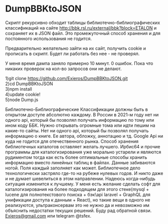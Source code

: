 # DumpBBKtoJSON

Скрипт рекурсивно обходит таблицы библиотечно-библиографических классификаций на сайте http://bbk.rsl.ru/external/bbk?block=ETALON и сохраняет их в JSON файл. Это промежуточный способ хранения и для постоянного использования не годится.

Предварительно желательно зайти на их сайт, получить cookie и прописать в скрипт. Будет ли работать без нее - не проверял.

У меня время дампа заняло примерно 10 минут. 0 ошибок. Пока что никаких проверок на кол-во запросов они не делают.

1)git clone https://github.com/Exieros/DumpBBKtoJSON.git<br/>
2)cd DumpBBKtoJSON<br/>
3)npm install <br/>
4)update cookie!<br/>
5)node Dump.js<br/>

Библиотечно-Библиографические Классификации должны быть в открытом доступе абсолютно каждому. В России в 2021-м году нет ни одного api, который бы позволял получать информацию по тому или ином коду ББК. Нужно открывать огромные тома или идти пешим на какие-то сайты. Нет ни одного api, который бы позволял получать информацию о книге. Ее автора, обложку, аннотацию и тд. Google Api ни куда не годится для отечественного рынка. Способ хранения библиотечных каталогов оставляет желать лучшего. Ирбис64 и прочие программы для каталогизирования уже морально устарели и являются рудиментом тогда как есть более оптимальные способы хранить информацию вместо линейных таблиц в файлах. Данные забиваются ногой. Поля каждый заполняет как может. Библиотечное дело технологически застряло где-то на рубеже нулевых годов. И никто даже и не думает шевелиться в этом направлении. Надеюсь когда-нибудь ситуация изменится к лучшему. У меня есть желание сделать софт для каталогизирования на более подходящем для этого стеке(mysql + lucene для полнотекстового поиска + бэк\api laravel + GraphQL для унификации доступа к данным + React), но такие вещи в одного не реализуются, ультраконсервам это не нужно да и невозможно им объяснить недостатки текущих решений. Буду рад обратной связи. Exieros@gmail.com или telegram @tsfex.
